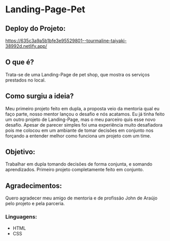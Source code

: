 # Landing-Page-Pet

## Deploy do Projeto:
https://635c3a9a5b1bfe3e95529801--tourmaline-taiyaki-38992d.netlify.app/

## O que é?

Trata-se de uma Landing-Page de pet shop, que mostra os serviços prestados no local.

## Como surgiu a ideia?

Meu primeiro projeto feito em dupla, a proposta veio da mentoria qual eu faço parte, nosso mentor lançou o desafio e nós acatamos.
Eu já tinha feito um outro projeto de Landing-Page, mas o meu parceiro quis esse novo desafio. Apesar de parecer simples foi uma experiência muito desafiadora pois me colocou em um ambiante de tomar decisões em conjunto nos forçando a entender melhor como funciona um projeto com um time.

## Objetivo:

Trabalhar em dupla tomando decisões de forma conjunta, e somando aprendizados.
Primeiro projeto completamente feito em conjunto.

## Agradecimentos:

Quero agradecer meu amigo de mentoria e de profissão John de Araújo pelo projeto e pela parceria.

### Linguagens:
 * HTML
 * CSS
